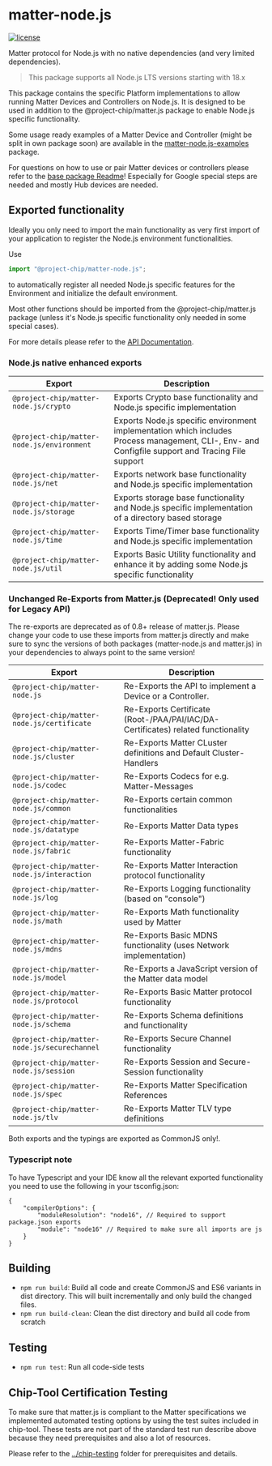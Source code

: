 # matter-node.js

[![license](https://img.shields.io/badge/license-Apache2-green.svg?style=flat)](https://raw.githubusercontent.com/mfucci/node-matter/master/LICENSE) 

Matter protocol for Node.js with no native dependencies (and very limited dependencies).

> This package supports all Node.js LTS versions starting with 18.x

This package contains the specific Platform implementations to allow running Matter Devices and Controllers on Node.js. It is designed to be used in addition to the @project-chip/matter.js package to enable Node.js specific functionality.
 
Some usage ready examples of a Matter Device and Controller (might be split in own package soon) are available in the [matter-node.js-examples](../matter-node.js-examples/README.md) package.

For questions on how to use or pair Matter devices or controllers please refer to the [base package Readme](../../README.md#pairing-and-usage-information)! Especially for Google special steps are needed and mostly Hub devices are needed.

## Exported functionality
Ideally you only need to import the main functionality as very first import of your application to register the Node.js environment functionalities.

Use

```javascript
import "@project-chip/matter-node.js";
```
to automatically register all needed Node.js specific features for the Environment and initialize the default environment.

Most other functions should be imported from the @project-chip/matter.js package (unless it's Node.js specific functionality only needed in some special cases).

For more details please refer to the [API Documentation](../../docs/matter-node.js).

### Node.js native enhanced exports

| Export                                     | Description                                                                                                                                       |
|--------------------------------------------|---------------------------------------------------------------------------------------------------------------------------------------------------|
| `@project-chip/matter-node.js/crypto`      | Exports Crypto base functionality and Node.js specific implementation                                                                             |
| `@project-chip/matter-node.js/environment` | Exports Node.js specific environment implementation which includes Process management, CLI-, Env- and Configfile support and Tracing File support |
| `@project-chip/matter-node.js/net`         | Exports network base functionality and Node.js specific implementation                                                                            |
| `@project-chip/matter-node.js/storage`     | Exports storage base functionality and Node.js specific implementation of a directory based storage                                               |
| `@project-chip/matter-node.js/time`        | Exports Time/Timer base functionality and Node.js specific implementation                                                                         |
| `@project-chip/matter-node.js/util`        | Exports Basic Utility functionality and enhance it by adding some Node.js specific functionality                                                  |

### Unchanged Re-Exports from Matter.js (Deprecated! Only used for Legacy API)
The re-exports are deprecated as of 0.8+ release of matter.js. Please change your code to use these imports from matter.js directly and make sure to sync the versions of both packages (matter-node.js and matter.js) in your dependencies to always point to the same version!

| Export                                       | Description                                                                      |
|----------------------------------------------|----------------------------------------------------------------------------------|
| `@project-chip/matter-node.js`               | Re-Exports the API to implement a Device or a Controller.                        |
| `@project-chip/matter-node.js/certificate`   | Re-Exports Certificate (Root-/PAA/PAI/IAC/DA-Certificates) related functionality |
| `@project-chip/matter-node.js/cluster`       | Re-Exports Matter CLuster definitions and Default Cluster-Handlers               |
| `@project-chip/matter-node.js/codec`         | Re-Exports Codecs for e.g. Matter-Messages                                       |
| `@project-chip/matter-node.js/common`        | Re-Exports certain common functionalities                                        |
| `@project-chip/matter-node.js/datatype`      | Re-Exports Matter Data types                                                     |
| `@project-chip/matter-node.js/fabric`        | Re-Exports Matter-Fabric functionality                                           |
| `@project-chip/matter-node.js/interaction`   | Re-Exports Matter Interaction protocol functionality                             |
| `@project-chip/matter-node.js/log`           | Re-Exports Logging functionality (based on "console")                            |
| `@project-chip/matter-node.js/math`          | Re-Exports Math functionality used by Matter                                     |
| `@project-chip/matter-node.js/mdns`          | Re-Exports Basic MDNS functionality (uses Network implementation)                |
| `@project-chip/matter-node.js/model`         | Re-Exports a JavaScript version of the Matter data model                         |
| `@project-chip/matter-node.js/protocol`      | Re-Exports Basic Matter protocol functionality                                   |
| `@project-chip/matter-node.js/schema`        | Re-Exports Schema definitions and functionality                                  |
| `@project-chip/matter-node.js/securechannel` | Re-Exports Secure Channel functionality                                          |
| `@project-chip/matter-node.js/session`       | Re-Exports Session and Secure-Session functionality                              |
| `@project-chip/matter-node.js/spec`          | Re-Exports Matter Specification References                                       |
| `@project-chip/matter-node.js/tlv`           | Re-Exports Matter TLV type definitions                                           |
Both exports and the typings are exported as CommonJS only!.

### Typescript note
To have Typescript and your IDE know all the relevant exported functionality you need to use the following in your tsconfig.json:

```json5
{
    "compilerOptions": {
        "moduleResolution": "node16", // Required to support package.json exports
        "module": "node16" // Required to make sure all imports are js
    }
}
```

## Building

* `npm run build`: Build all code and create CommonJS and ES6 variants in dist directory. This will built incrementally and only build the changed files.
* `npm run build-clean`: Clean the dist directory and build all code from scratch

## Testing

* `npm run test`: Run all code-side tests

## Chip-Tool Certification Testing
To make sure that matter.js is compliant to the Matter specifications we implemented automated testing options by using the test suites included in chip-tool. These tests are not part of the standard test run describe above because they need prerequisites and also a lot of resources.

Please refer to the  [../chip-testing](../chip-testing/README.md) folder for prerequisites and details.

